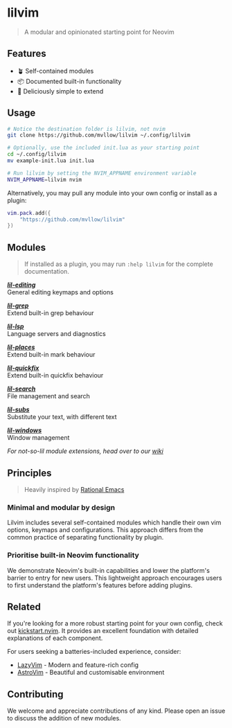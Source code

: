 # lilvim

> A modular and opinionated starting point for Neovim

## Features

- 🪴 Self-contained modules
- 📦 Documented built-in functionality
- 🥟 Deliciously simple to extend

## Usage

```sh
# Notice the destination folder is lilvim, not nvim
git clone https://github.com/mvllow/lilvim ~/.config/lilvim

# Optionally, use the included init.lua as your starting point
cd ~/.config/lilvim
mv example-init.lua init.lua

# Run lilvim by setting the NVIM_APPNAME environment variable
NVIM_APPNAME=lilvim nvim
```

Alternatively, you may pull any module into your own config or install as a plugin:

```lua
vim.pack.add({
	"https://github.com/mvllow/lilvim"
})
```

## Modules

> If installed as a plugin, you may run `:help lilvim` for the complete documentation.

_**[lil-editing](lua/lil-editing.lua)**_\
General editing keymaps and options

_**[lil-grep](lua/lil-grep.lua)**_\
Extend built-in grep behaviour

_**[lil-lsp](lua/lil-lsp.lua)**_\
Language servers and diagnostics

_**[lil-places](lua/lil-places.lua)**_\
Extend built-in mark behaviour

_**[lil-quickfix](lua/lil-quickfix.lua)**_\
Extend built-in quickfix behaviour

_**[lil-search](lua/lil-search.lua)**_\
File management and search

_**[lil-subs](lua/lil-subs.lua)**_\
Substitute your text, with different text

_**[lil-windows](lua/lil-windows.lua)**_\
Window management

_For not-so-lil module extensions, head over to our [wiki](https://github.com/mvllow/lilvim/wiki)_

## Principles

> Heavily inspired by [Rational Emacs](https://github.com/SystemCrafters/rational-emacs)

### Minimal and modular by design

Lilvim includes several self-contained modules which handle their own vim options, keymaps and configurations. This approach differs from the common practice of separating functionality by plugin.

### Prioritise built-in Neovim functionality

We demonstrate Neovim's built-in capabilities and lower the platform's barrier to entry for new users. This lightweight approach encourages users to first understand the platform's features before adding plugins.

## Related

If you're looking for a more robust starting point for your own config, check out [kickstart.nvim](https://github.com/nvim-lua/kickstart.nvim). It provides an excellent foundation with detailed explanations of each component.

For users seeking a batteries-included experience, consider:

- [LazyVim](https://github.com/LazyVim/LazyVim) - Modern and feature-rich config
- [AstroVim](https://github.com/kabinspace/AstroVim) - Beautiful and customisable environment

## Contributing

We welcome and appreciate contributions of any kind. Please open an issue to discuss the addition of new modules.
